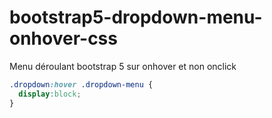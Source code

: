 # bootstrap5-dropdown-menu-onhover-css
Menu déroulant bootstrap 5 sur onhover et non onclick

```css
.dropdown:hover .dropdown-menu {
  display:block;
}
```
